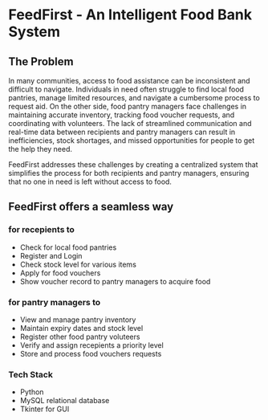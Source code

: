 # FeedFirst - An Intelligent Food Bank System

## The Problem

In many communities, access to food assistance can be inconsistent and difficult to navigate. Individuals in need often struggle to find local food pantries, manage limited resources, and navigate a cumbersome process to request aid. On the other side, food pantry managers face challenges in maintaining accurate inventory, tracking food voucher requests, and coordinating with volunteers. The lack of streamlined communication and real-time data between recipients and pantry managers can result in inefficiencies, stock shortages, and missed opportunities for people to get the help they need.

FeedFirst addresses these challenges by creating a centralized system that simplifies the process for both recipients and pantry managers, ensuring that no one in need is left without access to food.

## FeedFirst offers a seamless way

### for recepients to

- Check for local food pantries  
- Register and Login
- Check stock level for various items  
- Apply for food vouchers  
- Show voucher record to pantry managers to acquire food

### for pantry managers to

- View and manage pantry inventory
- Maintain expiry dates and stock level
- Register other food pantry voluteers
- Verify and assign recepients a priority level
- Store and process food vouchers requests  

### Tech Stack

- Python
- MySQL relational database
- Tkinter for GUI